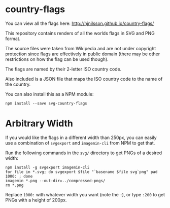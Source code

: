 country-flags
=============

You can view all the flags here: http://hjnilsson.github.io/country-flags/

This repository contains renders of all the worlds flags in SVG and PNG format.

The source files were taken from Wikipedia and are not under copyright
protection since flags are effectively in public domain (there may be other
restrictions on how the flag can be used though).

The flags are named by their 2-letter ISO country code.

Also included is a JSON file that maps the ISO country code to the name of the
country.

You can also install this as a NPM module:

    npm install --save svg-country-flags

Arbitrary Width
===============

If you would like the flags in a different width than 250px, you can easily
use a combination of `svgexport` and `imagemin-cli` from NPM to get that.

Run the following commands in the `svg/` directory to get PNGs of a desired width:

    npm install -g svgexport imagemin-cli
    for file in *.svg; do svgexport $file "`basename $file svg`png" pad 1000: ; done
    imagemin *.png --out-dir=../compressed-pngs/
    rm *.png

Replace `1000:` with whatever width you want (note the `:`), or type `:200` to get
PNGs with a height of 200px.
